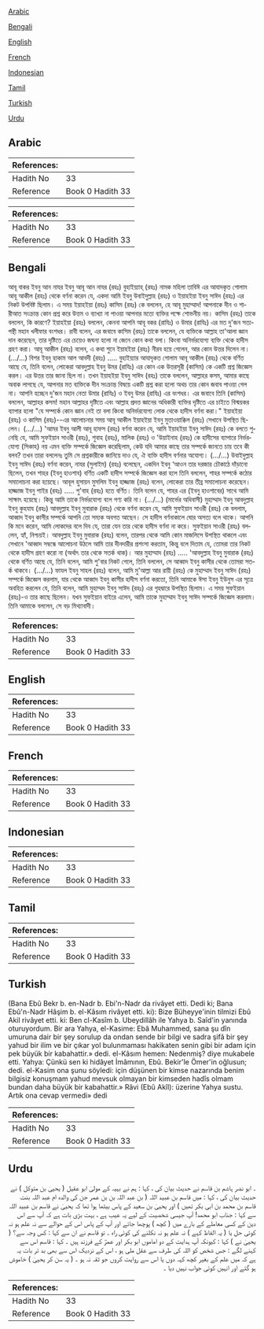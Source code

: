 [Arabic](#arabic)

[Bengali](#bengali)

[English](#english)

[French](#french)

[Indonesian](#indonesian)

[Tamil](#tamil)

[Turkish](#turkish)

[Urdu](#urdu)

## Arabic


<div dir="rtl" lang="ar" style={{fontSize:'larger',backgroundColor:'#f8f9fa',padding:20}}>

</div>
<div style={{backgroundColor:'#f8f9fa',padding:20, marginBottom: 10}}><table> <thead> <tr> <th>References:</th> <th></th> </tr> </thead> <tbody><tr><td>Hadith No</td><td>33</td></tr><tr><td>Reference</td><td>Book 0 Hadith 33</td></tr></tbody></table></div>


<div dir="rtl" lang="ar" style={{fontSize:'larger',backgroundColor:'#f8f9fa',padding:20}}>

</div>
<div style={{backgroundColor:'#f8f9fa',padding:20, marginBottom: 10}}><table> <thead> <tr> <th>References:</th> <th></th> </tr> </thead> <tbody><tr><td>Hadith No</td><td>33</td></tr><tr><td>Reference</td><td>Book 0 Hadith 33</td></tr></tbody></table></div>

## Bengali


<div dir="ltr" lang="bn" style={{fontSize:'larger',backgroundColor:'#f8f9fa',padding:20}}>
আবূ বাকর ইবনু আন নাযর ইবনু আবূ আন নাযর (রহঃ) বুহাইয়্যাহ্ (রহঃ) নামক মহিলা তাবিঈ এর আযাদকৃত গোলাম আবূ আকীল (রহঃ) থেকে বর্ণনা করেন যে, একদা আমি ইবনু উবাইদুল্লাহ (রহঃ) ও ইয়াহইয়া ইবনু সাঈদ (রহঃ) এর নিকট উপবিষ্ট ছিলাম। এ সময় ইয়াহইয়া (রহঃ) কাসিম (রহঃ) কে বললেন, হে আবূ মুহাম্মাদ! আপনাকে দীন ও শারীআত সংক্রান্ত কোন প্রশ্ন করে উত্তম ও ব্যাখ্যা না পাওয়া আপনার মতো ব্যক্তির পক্ষে শোভনীয় নয়। কাসিম (রহঃ) তাকে বললেন, কি কারণে? ইয়াহইয়া (রহঃ) বললেন, কেননা আপনি আবূ বকর (রাযিঃ) ও উমার (রাযিঃ) এর মত দু'জন সত্যপন্থী মহান খলীফার বংশধর। রাবী বলেন, এর জবাবে কাসিম (রহঃ) তাকে বললেন, যে ব্যক্তিকে আল্লাহ তা'আলা জ্ঞান দান করেছেন, তার দৃষ্টিতে এর চেয়েও জঘন্য হলো না জেনে কোন কথা বলা। কিংবা অনির্ভরযোগ্য ব্যক্তি থেকে হাদীস গ্রহণ করা। আবূ আকীল (রহঃ) বলেন, এ কথা শুনে ইয়াহইয়া (রহঃ) নীরব হয়ে গেলেন, আর কোন উত্তর দিলেন না। (.../...) বিশর ইবনু হাকাম আল আবদী (রহঃ) ..... বুহাইয়্যার আযাদৃকত গোলাম আবূ আকীল (রহঃ) থেকে বর্ণিত আছে যে, তিনি বলেন, লোকেরা আবদুল্লাহ ইবনু উমর (রাযিঃ) এর কোন এক উত্তরসূরী (কাসিম) কে একটি প্রশ্ন জিজ্ঞেস করল। এর উত্তর তার জানা ছিল না। তখন ইয়াহইয়া ইবনু সাঈদ (রহঃ) তাকে বললেন, আল্লাহর কসম, আমার কাছে অবাক লাগছে যে, আপনার মত ব্যক্তিকে দীন সংক্রান্ত বিষয়ে একটি প্রশ্ন করা হলো অথচ তার কোন জবাব পাওয়া গেল না। আপনি হচ্ছেন দু'জন মহান নেতা উমার (রাযিঃ) ও ইবনু উমর (রাযিঃ) এর বংশধর। এর জবাবে তিনি (কাসিম) বললেন, আল্লাহর কসম! মহান আল্লাহর দৃষ্টিতে এবং আল্লাহ প্রদত্ত জ্ঞানের অধিকারী ব্যক্তির দৃষ্টিতে এর চাইতে বিস্ময়কর ব্যাপার হলো "যে সম্পর্কে কোন জ্ঞান নেই তা বলা কিংবা অনির্ভরযোগ্য লোক থেকে হাদীস বর্ণনা করা।" ইয়াহইয়া (রহঃ) ও কাসিম (রহঃ)--এর আলোচনার সময় আবূ আকীল ইয়াহইয়া ইবনু মুতাওয়াক্কিল (রহঃ) সেখানে উপস্থিত ছিলেন। (.../...) 'আমর ইবনু আলী আবূ হাফস (রহঃ) বর্ণনা করেন যে, আমি ইয়াহইয়া ইবনু সাঈদ (রহঃ) কে বলতে শুনেছি যে, আমি সুফইয়ান সাওরী (রহঃ), শুবাহ (রহঃ), মালিক (রহঃ) ও 'উয়াইনাহ (রহঃ) কে হাদীসের ব্যাপারে নির্ভরযোগ্য (সিকাহ) নয় এমন ব্যক্তি সম্পর্কে জিজ্ঞেস করেছিলাম, কেউ যদি আমার কাছে তার সম্পর্কে জানতে চায় তবে কী বলব? তখন তারা বললেনঃ তুমি সে প্রশ্নকারীকে জানিয়ে দাও যে, ঐ ব্যক্তি হাদীস বর্ণনার অযোগ্য। (.../...) উবাইদুল্লাহ ইবনু সাঈদ (রহঃ) বর্ণনা করেন, নাযর (সুলাইম) (রহঃ) বলেছেন, একদিন ইবনু ‘আওন তার দরজার চৌকাঠে দাঁড়ানো ছিলেন, তখন শাহর (ইবনু হাওশাব) বর্ণিত একটি হাদীস সম্পর্কে জিজ্ঞেস করা হলে তিনি বললেন, শাহর সম্পর্কে কঠোর সমালোচনা করা হয়েছে। আবূল হুসায়ন মুসলিম ইবনু হাজ্জাজ (রহঃ) বলেন, লোকেরা তার তীব্র সমালোচনা করেছেন। হাজ্জাজ ইবনু শাইর (রহঃ) ..... শু'বাহ (রহঃ) হতে বর্ণিত। তিনি বলেন যে, শাহর এর (ইবনু হাওশাবের) সাথে আমি সাক্ষাৎ হয়েছে। কিন্তু আমি তাকে নির্ভরযোগ্য বলে গণ্য করি না। (.../...) (মার্ভের অধিবাসী) মুহাম্মাদ ইবনু আবদুল্লাহ ইবনু কুহযায (রহঃ) আবদুল্লাহ ইবনু মুবারাক (রহঃ) থেকে বর্ণনা করেন যে, আমি সুফইয়ান সাওরী (রহঃ) কে বললাম, আব্বাদ ইবনু কাসীর সম্পর্কে আপনি তো সম্যক অবগত আছেন। সে হাদীস বর্ণনাকালে ঘোর অসত্য বলে থাকে। আপনি কি মনে করেন, আমি লোকদের বলে দিব যে, তারা যেন তার থেকে হাদীস বর্ণনা না করে। সুফইয়ান সাওরী (রহঃ) বললেন, হ্যাঁ, নিশ্চয়ই। আবদুল্লাহ ইবনু মুবারাক (রহঃ) বলেন, তারপর থেকে আমি কোন মাজলিসে উপস্থিত থাকলে এবং সেখানে 'আব্বাদ সম্বন্ধে আলোচনা উঠলে আমি তার দীনদারীর প্রশংসা করতাম, কিন্তু বলে দিতাম যে, তোমরা তার নিকট থেকে হাদীস গ্রহণ করো না (অর্থাৎ তার থেকে সতর্ক থাক)। আর মুহাম্মাদ (রহঃ) ..... 'আবদুল্লাহ ইবনু মুবারাক (রহঃ) থেকে বর্ণিত আছে যে, তিনি বলেন, আমি শু'বার নিকট গেলে, তিনি বললেন, সে আব্বাদ ইবনু কাসীর থেকে তোমরা সতর্ক থাকবে। (.../...) ফাযল ইবনু সাহল (রহঃ) বলেন, আমি মু'আল্লা আর রায়ী (রহঃ) কে মুহাম্মাদ ইবনু সাঈদ (রহঃ) সম্পর্কে জিজ্ঞেস করলাম, যার থেকে আব্বাদ ইবনু কাসীর হাদীস বর্ণনা করতো, তিনি আমাকে ঈসা ইবনু ইউনুস এর সূত্রে অবহিত করলেন যে, তিনি বলেন, আমি মুহাম্মদ ইবনু সাঈদ (রহঃ) এর গৃহদ্বারে উপস্থিত ছিলাম। এ সময় সুফইয়ান (রহঃ)-ও তার কাছে ছিলেন। যখন সুফইয়ান বাইরে এলেন, আমি তাকে মুহাম্মাদ ইবনু সাঈদ সম্পর্কে জিজ্ঞেস করলাম। তিনি আমাকে বললেন, সে বড় মিথ্যাবাদী।
</div>
<div style={{backgroundColor:'#f8f9fa',padding:20, marginBottom: 10}}><table> <thead> <tr> <th>References:</th> <th></th> </tr> </thead> <tbody><tr><td>Hadith No</td><td>33</td></tr><tr><td>Reference</td><td>Book 0 Hadith 33</td></tr></tbody></table></div>

## English


<div dir="ltr" lang="en" style={{fontSize:'larger',backgroundColor:'#f8f9fa',padding:20}}>

</div>
<div style={{backgroundColor:'#f8f9fa',padding:20, marginBottom: 10}}><table> <thead> <tr> <th>References:</th> <th></th> </tr> </thead> <tbody><tr><td>Hadith No</td><td>33</td></tr><tr><td>Reference</td><td>Book 0 Hadith 33</td></tr></tbody></table></div>

## French


<div dir="ltr" lang="fr" style={{fontSize:'larger',backgroundColor:'#f8f9fa',padding:20}}>

</div>
<div style={{backgroundColor:'#f8f9fa',padding:20, marginBottom: 10}}><table> <thead> <tr> <th>References:</th> <th></th> </tr> </thead> <tbody><tr><td>Hadith No</td><td>33</td></tr><tr><td>Reference</td><td>Book 0 Hadith 33</td></tr></tbody></table></div>

## Indonesian


<div dir="ltr" lang="id" style={{fontSize:'larger',backgroundColor:'#f8f9fa',padding:20}}>

</div>
<div style={{backgroundColor:'#f8f9fa',padding:20, marginBottom: 10}}><table> <thead> <tr> <th>References:</th> <th></th> </tr> </thead> <tbody><tr><td>Hadith No</td><td>33</td></tr><tr><td>Reference</td><td>Book 0 Hadith 33</td></tr></tbody></table></div>

## Tamil


<div dir="ltr" lang="ta" style={{fontSize:'larger',backgroundColor:'#f8f9fa',padding:20}}>

</div>
<div style={{backgroundColor:'#f8f9fa',padding:20, marginBottom: 10}}><table> <thead> <tr> <th>References:</th> <th></th> </tr> </thead> <tbody><tr><td>Hadith No</td><td>33</td></tr><tr><td>Reference</td><td>Book 0 Hadith 33</td></tr></tbody></table></div>

## Turkish


<div dir="ltr" lang="tr" style={{fontSize:'larger',backgroundColor:'#f8f9fa',padding:20}}>
(Bana Ebû Bekr b. en-Nadr b. Ebi'n-Nadr da rivâyet etti. Dedi ki; Bana Ebû'n-Nadr Hâşim b. el-Kâsım rivâyet etti. ki): Bize Büheyye'inin tilmizi Ebû Akil rivâyet etti. ki: Ben cl-Kasîm b. Ubeydillâh ile Yahya b. Saîd'in yanında oturuyordum. Bir ara Yahya, el-Kasime: Ebâ Muhammed, sana şu dîn umuruna dair bir şey sorulup da ondan sende bir bilgi ve sadra şifâ bir şey yahud bir ilim ve bir çıkar yol bulunmaması hakikaten senin gibi bir adam için pek büyük bir kabahattir.» dedi. el-Kâsım hemen: Nedenmiş? diye mukabele etti. Yahya: Çünkü sen ki hidâyet İmâmının, Ebû. Bekir'le Ömer'in oğlusun; dedi. el-Kasim ona şunu söyledi: için düşünen bir kimse nazarında benim bilgisiz konuşmam yahud mevsuk olmayan bir kimseden hadîs olmam bundan daha büyük bir kabahattir.» Râvi (Ebû Akîl): üzerine Yahya sustu. Artık ona cevap vermedi» dedi
</div>
<div style={{backgroundColor:'#f8f9fa',padding:20, marginBottom: 10}}><table> <thead> <tr> <th>References:</th> <th></th> </tr> </thead> <tbody><tr><td>Hadith No</td><td>33</td></tr><tr><td>Reference</td><td>Book 0 Hadith 33</td></tr></tbody></table></div>

## Urdu


<div dir="rtl" lang="ur" style={{fontSize:'larger',backgroundColor:'#f8f9fa',padding:20}}>
۔ ابو نضر ہاشم بن قاسم نے حدیث بیان کی ، کہا : ہم نے بہیہ کے مولیٰ ابو عقیل ( یحییٰ بن متوکل ) نے حدیث بیان کی ، کہا : میں قاسم بن عبید اللہ ( بن عبد اللہ بن بن عمر جن کی والدہ ام عبد اللہ بنت قاسم بن محمد بن ابی بکر تھیں ) اور یحییٰ بن سعید کے پاس بیٹھا ہوا تھا کہ یحییٰ نے قاسم بن عبید اللہ سے کہا : جناب ابو محمد! آپ جیسی شخصیت کے لیے یہ عیب ہے ، بہت بڑی بات ہے کہ آپ سے اس دین کے کسی معاملے کے بارے میں ( کچھ ) پوچھا جائے اور آپ کے پاس اس کے حوالے سے نہ علم ہو نہ کوئی حل یا ( یہ الفاظ کہے ) نہ علم ہو نہ نکلنے کی کوئی راہ ۔ تو قاسم نے ان سے کہا : کس وجہ سے؟ ( یحییٰ نے ) کہا : کیونکہ آپ ہدایت کے دو اماموں ابو بکر اور عمرؓ کے فرزند ہیں ۔ کہا : قاسم اس سے کہنے لگے : جس شخص کو اللہ کی طرف سے عقل ملی ہو ، اس کے نزدیک اس سے بھی بد تر بات یہ ہے کہ میں علم کے بغیر کچھ کہہ دوں یا اس سے روایت کروں جو ثقہ نہ ہو ۔ ( یہ سن کر یحییٰ ) خاموش ہو گئے اور انہیں کوئی جواب نہیں دیا ۔
</div>
<div style={{backgroundColor:'#f8f9fa',padding:20, marginBottom: 10}}><table> <thead> <tr> <th>References:</th> <th></th> </tr> </thead> <tbody><tr><td>Hadith No</td><td>33</td></tr><tr><td>Reference</td><td>Book 0 Hadith 33</td></tr></tbody></table></div>